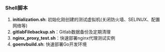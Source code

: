 ### Shell脚本
1. **initialization.sh**: 初始化刚创建的测试虚拟机(关闭防火墙、SELINUX、配置网络等)
2. **gitlabFilebackup.sh**：Gitlab数据备份及定期清理
3. **nginx_proxy_test.sh**：快速部署nginx代理测试实例
4. **goenvbuild.sh**: 快速部署Go开发环境


